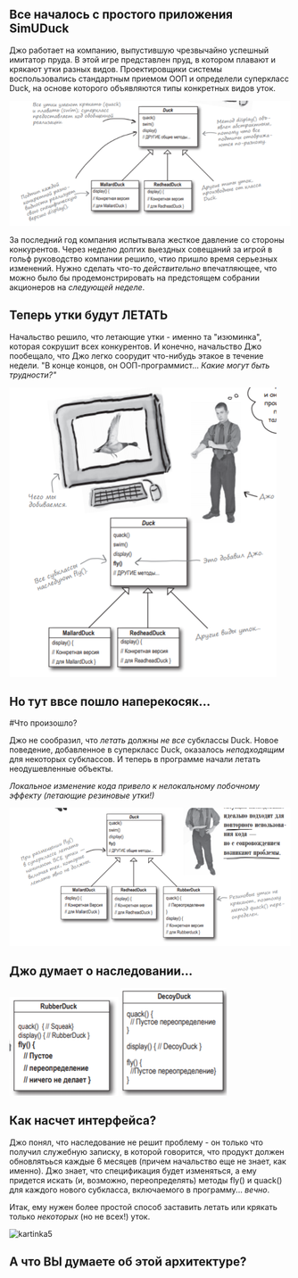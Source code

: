 ##  Все началось с простого приложения SimUDuck

Джо  работает на компанию, выпустившую чрезвычайно успешный имитатор пруда. В этой игре представлен пруд, в котором плавают и крякают утки разных  видов. Проектировщики системы воспользовались стандартным приемом ООП и определели  суперкласс Duck, на основе которого объявляются типы конкретных видов уток.

![kartinka1](https://github.com/dvoryadkin98/hello-world/blob/master/images/%D0%A1%D0%BD%D0%B8%D0%BC%D0%BE%D0%BA.PNG?raw=true)

За последний год компания испытывала жесткое давление со стороны конкурентов. Через неделю долгих выездных совещаний за игрой в гольф руководство компании решило, чтио пришло время серьезных изменений. Нужно сделать что-то *действительно* впечатляющее, что можно было бы продемонстрировать на предстоящем собрании акционеров на *следующей неделе*.

## Теперь утки будут ЛЕТАТЬ

Начальство решило, что летающие утки - именно та "изюминка", которая сокрушит всех конкурентов. И конечно, начальство Джо пообещало, что Джо легко соорудит что-нибудь этакое в течение недели. "В конце концов, он ООП-программист... *Какие могут быть трудности?"*

![kartinka2](https://github.com/dvoryadkin98/hello-world/blob/master/images/%D0%A1%D0%BD%D0%B8%D0%BC%D0%BE%D0%BA1.PNG)

## Но тут ввсе пошло наперекосяк...

#Что произошло?

Джо не сообразил, что *летать* должны *не все* субклассы Duck. Новое поведение, добавленное в суперкласс Duck, оказалось *неподходящим* для некоторых субклассов. И теперь в программе начали летать неодушевленные объекты.

*Локальное изменение кода привело к нелокальному побочному эффекту (летающие резиновые утки!)*

![kartinka3](https://github.com/dvoryadkin98/hello-world/blob/master/images/%D0%A1%D0%BD%D0%B8%D0%BC%D0%BE%D0%BA2.PNG)

## Джо думает о наследовании...

![kartinka4](https://github.com/dvoryadkin98/hello-world/blob/master/images/%D0%A1%D0%BD%D0%B8%D0%BC%D0%BE%D0%BA4.PNG)
![kartinka5](https://github.com/dvoryadkin98/hello-world/blob/master/images/%D0%A1%D0%BD%D0%B8%D0%BC%D0%BE%D0%BA5.PNG)

## Как насчет интерфейса?

Джо понял, что наследование не решит проблему - он только что получил служебную записку, в которой говорится, что продукт должен обновлятьься каждые 6 месяцев (причем начальство еще не знает, как именно). Джо знает, что спецификация будет изменяться, а ему придется искать (и, возможно, переопределять) методы fly() и quack() для каждого нового субкласса, включаемого в программу... *вечно*.

Итак, ему нужен более простой способ заставить летать или крякать только *некоторых* (но не всех!) уток.

![kartinka5]()

## А что ВЫ думаете об этой архитектуре?
